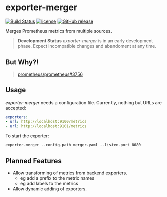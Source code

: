 # exporter-merger

[![Build Status](https://travis-ci.org/rebuy-de/exporter-merger.svg?branch=master)](https://travis-ci.org/rebuy-de/exporter-merger)
[![license](https://img.shields.io/github/license/rebuy-de/exporter-merger.svg)]()
[![GitHub release](https://img.shields.io/github/release/rebuy-de/exporter-merger.svg)]()

Merges Prometheus metrics from multiple sources.

> **Development Status** *exporter-merger* is in an early development phase.
> Expect incompatible changes and abandoment at any time.

## But Why?!

> [prometheus/prometheus#3756](https://github.com/prometheus/prometheus/issues/3756)

## Usage

*exporter-merger* needs a configuration file. Currently, nothing but URLs are accepted:

```yaml
exporters:
- url: http://localhost:9100/metrics
- url: http://localhost:9101/metrics
```

To start the exporter:

```
exporter-merger --config-path merger.yaml --listen-port 8080
```

## Planned Features

* Allow transforming of metrics from backend exporters.
  * eg add a prefix to the metric names
  * eg add labels to the metrics
* Allow dynamic adding of exporters.
